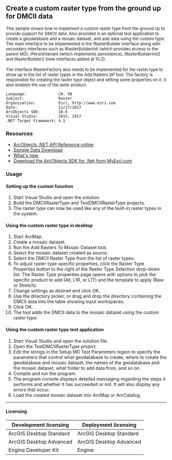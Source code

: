## Create a custom raster type from the ground up for DMCII data

  <div xmlns="http://www.w3.org/1999/xhtml">
    <div>
      <font size="2">This sample shows how to implement a custom raster type from the ground up to provide support for DMCII data. Also provided is an optional test application to create a geodatabase and a mosaic dataset, and add data using the custom type. The main interface to be implemented is the IRasterBuilder interface along with secondary interfaces such as IRasterBuilderInit (which provides access to the parent MD), IPersistVariant (which implements persistence), IRasterBuilderInit2 and IRasterBuilder2 (new interfaces added at 10.2).</font>
    </div>
    <div> </div>
    <div>
      <font size="2">The interface IRasterFactory also needs to be implemented for the raster type to show up in the list of raster types in the Add Rasters GP tool. The factory is responsible for creating the raster type object and setting some properties on it. It also enables the use of the aster product.</font>
    </div>
  </div>  


<!-- TODO: Fill this section below with metadata about this sample-->
```
Language:              C#, VB
Subject:               Raster
Organization:          Esri, http://www.esri.com
Date:                  11/17/2017
ArcObjects SDK:        10.6
Visual Studio:         2015, 2017
.NET Target Framework: 4.5
```

### Resources

* [ArcObjects .NET API Reference online](http://desktop.arcgis.com/en/arcobjects/latest/net/webframe.htm)  
* [Sample Data Download](../../releases)  
* [What's new](http://desktop.arcgis.com/en/arcobjects/latest/net/webframe.htm#05247c04-bfd9-4e36-ae09-bc6e833c3b14.htm)  
* [Download the ArcObjects SDK for .Net from MyEsri.com](https://my.esri.com/)  

### Usage
#### Setting up the custom function  
1. Start Visual Studio and open the solution.  
1. Build the DMCIIRasterType and TestDMCIIRasterType projects.  
1. The raster type can now be used like any of the built-in raster types in the system.  

#### Using the custom raster type in desktop  
1. Start ArcMap.  
1. Create a mosaic dataset.  
1. Run the Add Rasters To Mosaic Dataset tool.  
1. Select the mosaic dataset created as source.  
1. Select the DMCII Raster Type from the list of raster types.  
1. To adjust raster type specific properties, click the Raster Type Properties button to the right of the Raster Type Selection drop-down list. The Raster Type properties page opens with options to pick the specific product to add (All, L1R, or L1T) and the template to apply (Raw or Stretch).   
1. Change settings as desired and click OK.  
1. Use the directory picker, or drag and drop the directory containing the DMCII data into the table showing input workspaces.  
1. Click OK.  
1. The tool adds the DMCII data to the mosaic dataset using the custom raster type.  

#### Using the custom raster type test application  
1. Start Visual Studio and open the solution file.  
1. Open the TestDMCIIRasterType project.  
1. Edit the strings in the Setup MD Test Parameters region to specify the parameters that control what geodatabase to create, where to create the geodatabase and mosaic dataset, the names of the geodatabase and the mosaic dataset, what folder to add data from, and so on.  
1. Compile and run the program.  
1. The program console displays detailed messaging regarding the steps it performs and whether it has succeeded or not. It will also display any errors that occur.  
1. Load the created mosaic dataset into ArcMap or ArcCatalog.  









---------------------------------

#### Licensing  
| Development licensing | Deployment licensing | 
| ------------- | ------------- | 
| ArcGIS Desktop Standard | ArcGIS Desktop Standard |  
| ArcGIS Desktop Advanced | ArcGIS Desktop Advanced |  
| Engine Developer Kit | Engine |  


